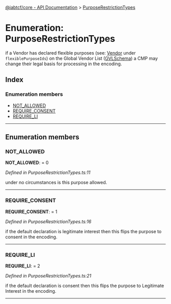 [@iabtcf/core - API Documentation](../README.md) > [PurposeRestrictionTypes](../enums/purposerestrictiontypes.md)

# Enumeration: PurposeRestrictionTypes

if a Vendor has declared flexible purposes (see: [Vendor](../interfaces/vendor.md) under `flexiblePurposeIds`) on the Global Vendor List ([GVLSchema](../interfaces/gvlschema.md)) a CMP may change their legal basis for processing in the encoding.

## Index

### Enumeration members

* [NOT_ALLOWED](purposerestrictiontypes.md#not_allowed)
* [REQUIRE_CONSENT](purposerestrictiontypes.md#require_consent)
* [REQUIRE_LI](purposerestrictiontypes.md#require_li)

---

## Enumeration members

<a id="not_allowed"></a>

###  NOT_ALLOWED

**NOT_ALLOWED**:  = 0

*Defined in PurposeRestrictionTypes.ts:11*

under no circumstances is this purpose allowed.

___
<a id="require_consent"></a>

###  REQUIRE_CONSENT

**REQUIRE_CONSENT**:  = 1

*Defined in PurposeRestrictionTypes.ts:16*

if the default declaration is legitimate interest then this flips the purpose to consent in the encoding.

___
<a id="require_li"></a>

###  REQUIRE_LI

**REQUIRE_LI**:  = 2

*Defined in PurposeRestrictionTypes.ts:21*

if the default declaration is consent then this flips the purpose to Legitimate Interest in the encoding.

___

